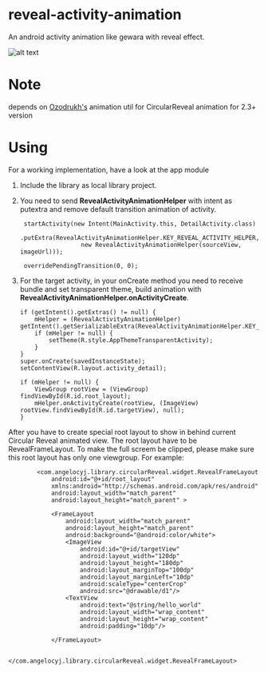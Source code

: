 # reveal-activity-animation
An android activity animation like gewara with reveal effect.

![alt text](http://7xnpdq.com1.z0.glb.clouddn.com/reveal4.gif)

# Note
depends on [Ozodrukh's](https://github.com/ozodrukh/CircularReveal "CircularReveal") animation util for CircularReveal animation for 2.3+ version
# Using
For a working implementation, have a look at the app module

1. Include the library as local library project.

2. You need to send **RevealActivityAnimationHelper** with intent as putextra and remove default transition animation of activity.

        
        startActivity(new Intent(MainActivity.this, DetailActivity.class)
                    .putExtra(RevealActivityAnimationHelper.KEY_REVEAL_ACTIVITY_HELPER,
                        new RevealActivityAnimationHelper(sourceView, imageUrl)));
                        
        overridePendingTransition(0, 0);
                

3.  For the target activity, in your onCreate method you need to receive bundle and set transparent theme, build animation with **RevealActivityAnimationHelper.onActivityCreate**.

    
        if (getIntent().getExtras() != null) {
            mHelper = (RevealActivityAnimationHelper) getIntent().getSerializableExtra(RevealActivityAnimationHelper.KEY_REVEAL_ACTIVITY_HELPER);
            if (mHelper != null) {
                setTheme(R.style.AppThemeTransparentActivity);
            }
        }
        super.onCreate(savedInstanceState);
        setContentView(R.layout.activity_detail);

        if (mHelper != null) {
            ViewGroup rootView = (ViewGroup) findViewById(R.id.root_layout);
            mHelper.onActivityCreate(rootView, (ImageView) rootView.findViewById(R.id.targetView), null);
        }


   After you have to create special root layout to show in behind current Circular Reveal animated view. The root layout have to be RevealFrameLayout. To make the full screem be clipped, please make sure this root layout has only one viewgroup. For example:

            <com.angelocyj.library.circularReveal.widget.RevealFrameLayout
                android:id="@+id/root_layout"
                xmlns:android="http://schemas.android.com/apk/res/android"
                android:layout_width="match_parent"
                android:layout_height="match_parent" >
            
                <FrameLayout
                    android:layout_width="match_parent"
                    android:layout_height="match_parent"
                    android:background="@android:color/white">
                    <ImageView
                        android:id="@+id/targetView"
                        android:layout_width="120dp"
                        android:layout_height="180dp"
                        android:layout_marginTop="100dp"
                        android:layout_marginLeft="10dp"
                        android:scaleType="centerCrop"
                        android:src="@drawable/d1"/>
                    <TextView
                        android:text="@string/hello_world"
                        android:layout_width="wrap_content"
                        android:layout_height="wrap_content"
                        android:padding="10dp"/>
            
                </FrameLayout>
            
            </com.angelocyj.library.circularReveal.widget.RevealFrameLayout>



